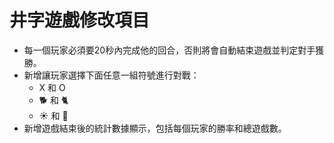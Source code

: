 # 井字遊戲修改項目

- 每一個玩家必須要20秒內完成他的回合，否則將會自動結束遊戲並判定對手獲勝。
- 新增讓玩家選擇下面任意一組符號進行對戰：
  - X 和 O
  - 🐕 和 🐈
  - ☀️ 和 🌙
- 新增遊戲結束後的統計數據顯示，包括每個玩家的勝率和總遊戲數。
